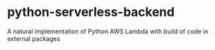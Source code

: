 # python-serverless-backend
 A natural implementation of Python AWS Lambda with build of code in external packages
